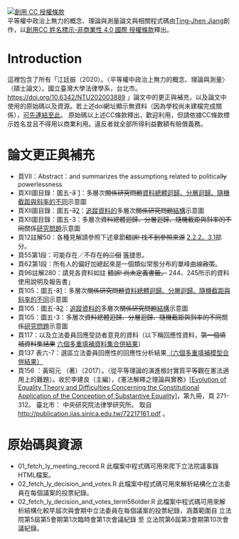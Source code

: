 <a rel="license" href="http://creativecommons.org/licenses/by-nc/4.0/"><img alt="創用 CC 授權條款" style="border-width:0" src="https://i.creativecommons.org/l/by-nc/4.0/80x15.png" /></a><br /><span xmlns:dct="http://purl.org/dc/terms/" property="dct:title">平等權中政治上無力的概念、理論與測量</span>論文與相關程式碼由<a xmlns:cc="http://creativecommons.org/ns#" href="https://doi.org/10.6342/NTU202003889" property="cc:attributionName" rel="cc:attributionURL">Ting-Jhen Jiang</a>創作，以<a rel="license" href="http://creativecommons.org/licenses/by-nc/4.0/">創用CC 姓名標示-非商業性 4.0 國際 授權條款</a>釋出。

# Introduction

這裡包含了所有「江廷振（2020）。〈平等權中政治上無力的概念、理論與測量〉（碩士論文）。國立臺灣大學法律學系，台北市。https://doi.org/10.6342/NTU202003889 」論文中的更正與補充，以及論文中使用的原始碼以及資源。若上述doi網址顯示無資料（因為學校尚未建檔完成關係），[可先連結至此](https://1drv.ms/b/s!AjdlodN9seQ5gvgCcNlBicptM1SrRg?e=UsVWOT)。
原始碼以上述CC條款釋出，歡迎利用，但請依據CC條款標示姓名並且不得用以商業利用。違反者就全部所得利益數額有賠償義務。

# 論文更正與補充

*   頁VII：Abstract：and summarizes the assumption<ins>s</ins> related to political~~ly~~ powerlessness
*   頁XII圖目錄：圖五-~~3~~ <ins>1</ins>：多層次~~關係研究問題~~<ins>資料總體迴歸、分層迴歸、隨機截距與斜率的不同</ins>示意圖
*   頁XII圖目錄：圖五-~~3~~<ins>2</ins>：<ins>追蹤資料的</ins>多層次~~關係研究問題~~<ins>結構</ins>示意圖
*   頁XII圖目錄：圖五-3：多層次~~資料總體迴歸、分層迴歸、隨機截距與斜率的不同~~關係<ins>研究問題</ins>示意圖
*   頁12註解50：各種見解請參照下述章節~~錯誤! 找不到參照來源~~ <ins>2.2.2、3.1</ins>部分。
*   頁55第1段：可能存在／不存在~~的二個~~ <ins>等</ins>捷思。
*   頁62第1段：所有人的偏好加總起來是一個類似常態分布的單峰曲線~~政策~~。
*   頁96註解280：請見各資料如註 ~~錯誤! 尚未定義書籤。~~ 244、245所示的資料使用說明及報告書」
*   頁105：圖五-~~3~~<ins>1</ins>：多層次~~關係研究問題~~<ins>資料總體迴歸、分層迴歸、隨機截距與斜率的不同</ins>示意圖
*   頁105：圖五-~~3~~<ins>2</ins>：<ins>追蹤資料的</ins>多層次~~關係研究問題~~<ins>結構</ins>示意圖
*   頁105：圖五-3：多層次~~資料總體迴歸、分層迴歸、隨機截距與斜率的不同~~關係<ins>研究問題</ins>示意圖
*   頁117：以及立法委員回應受訪者意見的資料（以下稱回應性資料，~~第一個填補資料集結果~~ <ins>六個多重填補資料集合併結果</ins>）
*   頁137 表六-7：選區立法委員回應性的回應性分析結果<ins>（六個多重填補模型合併結果）</ins>
*   頁156 ：黃昭元 （著）（2017）。〈從平等理論的演進檢討實質平等觀在憲法適用上的難題〉。收於李建良（主編），《憲法解釋之理論與實務》<ins>[Evolution of Equality Theory and Difficulties Concerning the Constitutional Application of the Conception of Substantive Equality]</ins>，第九冊，頁 271-312。 臺北市： 中央研究院法律學研究所。 取自 http://publication.iias.sinica.edu.tw/72217161.pdf 。

# 原始碼與資源

*   01_fetch_ly_meeting_record.R 此檔案中程式碼可用來爬下立法院議事錄HTML檔案。
*   02_fetch_ly_decision_and_votes.R 此檔案中程式碼可用來解析結構化立法委員在每個議案的投票紀錄。
*   02_fetch_ly_decision_and_votes_term56older.R 此檔案中程式碼可用來解析結構化較早屆次與會期中立法委員在每個議案的投票紀錄，涵蓋範圍自 立法院第5屆第5會期第1次臨時會第1次會議紀錄 至 立法院第6屆第3會期第10次會議紀錄。
